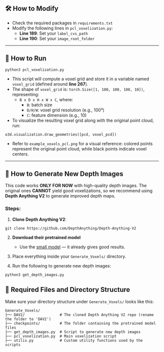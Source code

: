 ## 🛠 How to Modify

- Check the required packages in `requirements.txt`
- Modify the following lines in `pcl_voxelization.py`:
  - **Line 189**: Set your `label_cvs_path`
  - **Line 190**: Set your `image_root_folder`

---


## 🚀 How to Run

```
python3 pcl_voxelization.py
```

- This script will compute a voxel grid and store it in a variable named `voxel_grid` (defined around **line 267**).
- The shape of `voxel_grid` is: `torch.Size([1, 100, 100, 100, 10])`, representing:
  - `B x D x H x W x C`, where:
    - `B`: batch size
    - `D/H/W`: voxel grid resolution (e.g., 100³)
    - `C`: feature dimension (e.g., 10)
- To visualize the resulting voxel grid along with the original point cloud, run:

```
o3d.visualization.draw_geometries([pcd, voxel_pcd])
```
- Refer to `example_voxels_pcl.png` for a visual reference: colored points represent the original point cloud, while black points indicate voxel centers.


---

## 🌊 How to Generate New Depth Images

This code works **ONLY FOR NOW** with high-quality depth images. The original ones **CANNOT** yield good voxelizations, so we recommend using **Depth Anything V2** to generate improved depth maps.

### Steps:

1. **Clone Depth Anything V2**:

```
git clone https://github.com/DepthAnything/Depth-Anything-V2
```

2. **Download their pretrained model**  
   - Use the [small model](https://github.com/DepthAnything/Depth-Anything-V2?tab=readme-ov-file#pre-trained-models) — it already gives good results.

3. Place everything inside your `Generate_Voxels/` directory.

4. Run the following to generate new depth images:

```
python3 get_depth_images.py
```

## 📁 Required Files and Directory Structure

Make sure your directory structure under `Generate_Voxels/` looks like this:

```
Generate_Voxels/
├── DAV2/                # The cloned Depth Anything V2 repo (rename the folder to 'DAV2')
├── checkpoints/         # The folder containing the pretrained model files
├── get_depth_images.py  # Script to generate new depth images
├── pcl_voxelization.py  # Main voxelization script
├── utilis.py            # Custom utility functions used by the scripts
```

